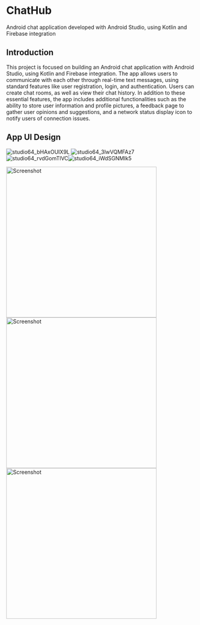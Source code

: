 # ChatHub
Android chat application developed with Android Studio, using Kotlin and Firebase integration
## Introduction
This project is focused on building an Android chat application with Android Studio, using Kotlin and Firebase integration. The app allows users to communicate with each other through real-time text messages, using standard features like user registration, login, and authentication. Users can create chat rooms, as well as view their chat history. In addition to these essential features, the app includes additional functionalities such as the ability to store user information and profile pictures, a feedback page to gather user opinions and suggestions, and a network status display icon to notify users of connection issues.



## App UI Design

![studio64_bHAxOUIX9L](https://github.com/AbhikritiMoti/ChatHub/assets/73769937/ae7d934c-fc44-4632-85b6-d97838dba299) ![studio64_3lwVQMFAz7](https://github.com/AbhikritiMoti/ChatHub/assets/73769937/84d4cc02-7e30-4e15-ba4d-cca92fa57c88)![studio64_rvdGomTlVC](https://github.com/AbhikritiMoti/ChatHub/assets/73769937/155e6741-22f3-44d7-8d67-388e5959b40a)![studio64_iWdSGNMIk5](https://github.com/AbhikritiMoti/ChatHub/assets/73769937/a8a8085b-4542-43d1-8893-5ecdac5a18cf)

<img src="https://github.com/AbhikritiMoti/ChatHub/assets/73769937/5167ee40-4ffb-49af-8506-3e8740f562b6" alt="Screenshot" width="400" height="auto"> <img src="https://github.com/AbhikritiMoti/ChatHub/assets/73769937/e942c2ed-6a68-45e9-8d49-8d9c9acdd95a" alt="Screenshot" width="400" height="auto"> <img src="https://github.com/AbhikritiMoti/ChatHub/assets/73769937/37ee9ec5-c429-4301-aba7-3654024c691f" alt="Screenshot" width="400" height="auto">
